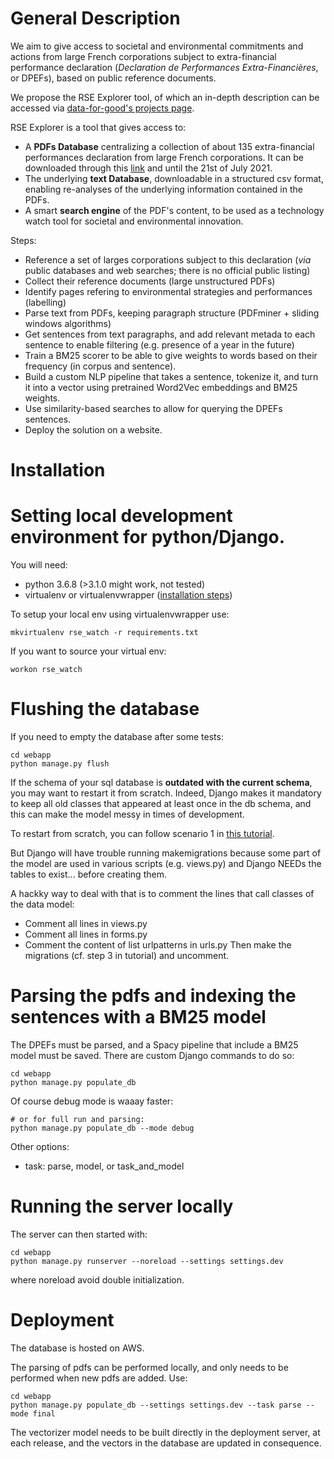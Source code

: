 # General Description

We aim to give access to societal and environmental commitments and actions from large French corporations subject to extra-financial performance declaration (_Declaration de Performances Extra-Financières_, or DPEFs), based on public reference documents.

We propose the RSE Explorer tool, of which an in-depth description can be accessed via [data-for-good's projects page](https://dataforgood.fr/#projects).

RSE Explorer is a tool that gives access to:
- A **PDFs Database** centralizing a collection of about 135 extra-financial performances declaration from large French corporations. It can be downloaded through this [link](https://1drv.ms/u/s!Aj9j6X93cDjbhp0xJCntsQ8lMZsv2A?e=zi2cbS) and until the 21st of July 2021.
- The underlying **text Database**, downloadable in a structured csv format, enabling re-analyses of the underlying information contained in the PDFs.
- A smart **search engine** of the PDF's content, to be used as a technology watch tool for societal and environmental innovation.

Steps:
- Reference a set of larges corporations subject to this declaration (_via_ public databases and web searches; there is no official public listing)
- Collect their reference documents (large unstructured PDFs)
- Identify pages refering to environmental strategies and performances (labelling)
- Parse text from PDFs, keeping paragraph structure (PDFminer + sliding windows algorithms)
- Get sentences from text paragraphs, and add relevant metada to each sentence to enable filtering (e.g. presence of a year in the future) 
- Train a BM25 scorer to be able to give weights to words based on their frequency (in corpus and sentence).
- Build a custom NLP pipeline that takes a sentence, tokenize it, and turn it into a vector using pretrained Word2Vec embeddings and BM25 weights.
- Use similarity-based searches to allow for querying the DPEFs sentences.
- Deploy the solution on a website. 

# Installation

# Setting local development environment for python/Django.

You will need:
- python 3.6.8 (>3.1.0 might work, not tested)
- virtualenv or virtualenvwrapper ([installation steps](https://virtualenvwrapper.readthedocs.io/en/latest/))

To setup your local env using virtualenvwrapper use:

    mkvirtualenv rse_watch -r requirements.txt

If you want to source your virtual env:

    workon rse_watch
    
# Flushing the database
If you need to empty the database after some tests:

	cd webapp
	python manage.py flush

If the schema of your sql database is **outdated with the current schema**, you may want to restart it from scratch. Indeed, Django makes it mandatory to keep all old classes that appeared at least once in the db schema, and this can make the model messy in times of development.

To restart from scratch, you can follow scenario 1 in [this tutorial](https://simpleisbetterthancomplex.com/tutorial/2016/07/26/how-to-reset-migrations.html).

But Django will have trouble running makemigrations because some part of the model are used in various scripts (e.g. views.py) and Django NEEDs the tables to exist... before creating them. 

A hackky way to deal with that is to comment the lines that call classes of the data model:
- Comment all lines in views.py
- Comment all lines in forms.py
- Comment the content of list urlpatterns in urls.py
Then make the migrations (cf. step 3 in tutorial) and uncomment. 


# Parsing the pdfs and indexing the sentences with a BM25 model

The DPEFs must be parsed, and a Spacy pipeline that include a BM25 model must be saved.
There are custom Django commands to do so:

	cd webapp
	python manage.py populate_db
 
Of course debug mode is waaay faster:

	# or for full run and parsing:
	python manage.py populate_db --mode debug 

Other options:
 - task: parse, model, or task_and_model

# Running the server locally

The server can then started with:

    cd webapp
    python manage.py runserver --noreload --settings settings.dev

where noreload avoid double initialization.


# Deployment

The database is hosted on AWS.

The parsing of pdfs can be performed locally, and only needs to be performed when new pdfs are added.
Use:

	cd webapp
	python manage.py populate_db --settings settings.dev --task parse --mode final

The vectorizer model needs to be built directly in the deployment server, at each release, and the vectors in the database are updated in consequence.
